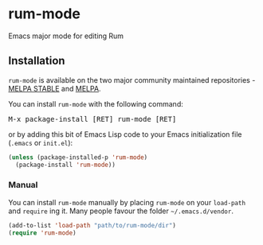 # rum-mode
Emacs major mode for editing Rum

## Installation


`rum-mode` is available on the two major community maintained repositories -
[MELPA STABLE](melpa-stable.milkbox.net) and [MELPA](http://melpa.milkbox.net).

You can install `rum-mode` with the following command:

<kbd>M-x package-install [RET] rum-mode [RET]</kbd>


or by adding this bit of Emacs Lisp code to your Emacs initialization file
(`.emacs` or `init.el`):

```el
(unless (package-installed-p 'rum-mode)
  (package-install 'rum-mode))
```

### Manual

You can install `rum-mode` manually by placing `rum-mode` on your `load-path` and
`require` ing it. Many people favour the folder `~/.emacs.d/vendor`.

```el
(add-to-list 'load-path "path/to/rum-mode/dir")
(require 'rum-mode)
```
